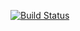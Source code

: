 [![Build Status](https://travis-ci.org/itsmechlark/devise_database_pwd.svg)](https://travis-ci.org/itsmechlark/devise_database_pwd)